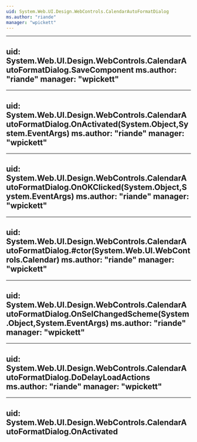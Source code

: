 ```yaml
---
uid: System.Web.UI.Design.WebControls.CalendarAutoFormatDialog
ms.author: "riande"
manager: "wpickett"
---
```


---
uid: System.Web.UI.Design.WebControls.CalendarAutoFormatDialog.SaveComponent
ms.author: "riande"
manager: "wpickett"
---

---
uid: System.Web.UI.Design.WebControls.CalendarAutoFormatDialog.OnActivated(System.Object,System.EventArgs)
ms.author: "riande"
manager: "wpickett"
---

---
uid: System.Web.UI.Design.WebControls.CalendarAutoFormatDialog.OnOKClicked(System.Object,System.EventArgs)
ms.author: "riande"
manager: "wpickett"
---

---
uid: System.Web.UI.Design.WebControls.CalendarAutoFormatDialog.#ctor(System.Web.UI.WebControls.Calendar)
ms.author: "riande"
manager: "wpickett"
---

---
uid: System.Web.UI.Design.WebControls.CalendarAutoFormatDialog.OnSelChangedScheme(System.Object,System.EventArgs)
ms.author: "riande"
manager: "wpickett"
---

---
uid: System.Web.UI.Design.WebControls.CalendarAutoFormatDialog.DoDelayLoadActions
ms.author: "riande"
manager: "wpickett"
---

---
uid: System.Web.UI.Design.WebControls.CalendarAutoFormatDialog.OnActivated
---
